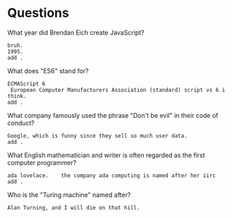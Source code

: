 # Questions

What year did Brendan Eich create JavaScript?

```
bruh.
1995.
add .

```

What does "ES6" stand for?

```
ECMAScript 6
 European Computer Manufacturers Association (standard) script vs 6 i think.
add .
```

What company famously used the phrase "Don't be evil" in their code of conduct?

```
Google, which is funny since they sell so much user data.
add .
```

What English mathematician and writer is often regarded as the first computer programmer?

```
ada lovelace.    the company ada computing is named after her iirc
add . 
```

Who is the "Turing machine" named after?

```
Alan Turning, and I will die on that hill.
```
